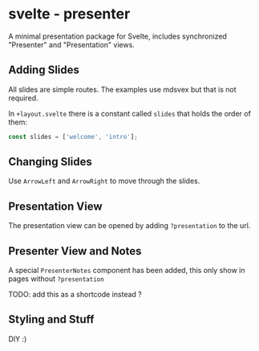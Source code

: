 # svelte - presenter

A minimal presentation package for Svelte, includes synchronized "Presenter" and "Presentation" views.

## Adding Slides

All slides are simple routes.
The examples use mdsvex but that is not required.

In `+layout.svelte` there is a constant called `slides` that holds the order of them:

```js
const slides = ['welcome', 'intro'];
```

## Changing Slides

Use `ArrowLeft` and `ArrowRight` to move through the slides.

## Presentation View

The presentation view can be opened by adding `?presentation` to the url.

## Presenter View and Notes

A special `PresenterNotes` component has been added, this only show in pages without `?presentation`

TODO: add this as a shortcode instead ?

## Styling and Stuff

DIY :)
